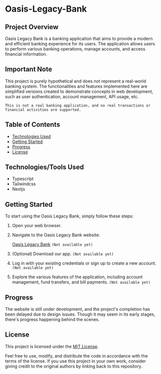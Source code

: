 # Oasis-Legacy-Bank

## Project Overview

Oasis Legacy Bank is a banking application that aims to provide a modern and efficient banking experience for its users. The application allows users to perform various banking operations, manage accounts, and access financial information.


## Important Note

This project is purely hypothetical and does not represent a real-world banking system. The functionalities and features implemented here are simplified versions created to demonstrate concepts in web development, such as user authentication, account management, API usage, etc.

`This is not a real banking application, and no real transactions or financial activities are supported.`



## Table of Contents

- [Technologies Used](#technologies-used)
- [Getting Started](#getting-started)
- [Progress](#progress)
- [License](#license)
<!-- - [Testing](#testing) -->

<!-- 
## Features

- User Authentication: Secure user authentication for accessing account information.
- Account Management: View account details, balances, and transaction history.
- Fund Transfer: Transfer funds between accounts securely.
- Bill Payments: Pay bills conveniently through the application.
- Mobile Alerts: Receive alerts for transactions, account updates, and security notifications. -->


## Technologies/Tools Used

- Typescript
- Tailwindcss
- Nextjs
<!-- - Fastify
- Prisma
- PostgreSQL -->


## Getting Started

To start using the Oasis Legacy Bank, simply follow these steps:

1. Open your web browser.

2. Navigate to the Oasis Legacy Bank website:

   [Oasis Legacy Bank]()  `(Not available yet)`

2. (Optional) Download our app. `(Not available yet)`

3. Log in with your existing credentials or sign up to create a new account. `(Not available yet)`

4. Explore the various features of the application, including account management, fund transfers, and bill payments<!-- , and mobile alerts -->.  `(Not available yet)`


## Progress

The website is still under development, and the project's completion has been delayed due to design issues. Though it may seem in its early stages, there's progress happening behind the scenes. 


## License

This project is licensed under the [MIT License](./LICENSE).

Feel free to use, modify, and distribute the code in accordance with the terms of the license. If you use this project in your own work, consider giving credit to the original authors by linking back to this repository.


<!--

Homepage:


Promotions or important announcements



Accounts and Services:


Overview of various types of accounts (savings, checking, etc.)

Details about loans, credit cards, and other financial products

Information on online banking services



Online Banking:


Login portal for online banking

Information on account management and transactions

Security features and guidelines



Mobile Banking:


Download links for mobile banking apps

Features and benefits of mobile banking

Instructions for setting up and using mobile banking



Customer Support:


Contact information (phone numbers, email addresses)



Security and Privacy:


Information on security measures

Privacy policy

Tips for safe online banking



Rates and Fees:


Current interest rates on accounts and loans

Fee schedules for various services



Financial Tools:


Calculators for loans, mortgages, savings, etc.

Budgeting tools and financial education resources



About Us:


Overview of the bank's history, mission, and values

Leadership team and key personnel

News and updates related to the bank



Legal Information:


Terms and conditions

Compliance information

Regulatory disclosures



News and Updates:


Latest news about the bank

Updates on new services or features

Financial reports and statements


-->


<!-- Included

   Database Diagram ✓
   Use Case Diagram ✓
   Entity-Relationship Diagram (ERD) ✓

-->

<!-- Left to include

   Flowchart
   Site Map
   Wireframe
   Mockup
   Data Flow Diagram (DFD)     -     Yourdon & Coad
   Security Diagram
   Activity Diagram

-->